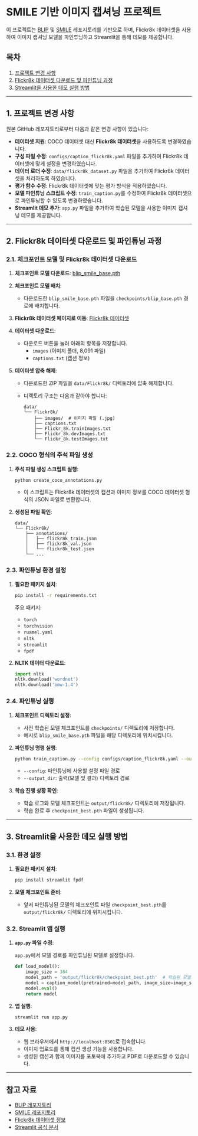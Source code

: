 # SMILE 기반 이미지 캡셔닝 프로젝트

이 프로젝트는 [BLIP](https://github.com/salesforce/BLIP) 및 [SMILE](https://github.com/yuezih/SMILE) 레포지토리를 기반으로 하며, Flickr8k 데이터셋을 사용하여 이미지 캡셔닝 모델을 파인튜닝하고 Streamlit을 통해 데모를 제공합니다.

## 목차

1. [프로젝트 변경 사항](#1-프로젝트-변경-사항)
2. [Flickr8k 데이터셋 다운로드 및 파인튜닝 과정](#2-flickr8k-데이터셋-다운로드-및-파인튜닝-과정)
3. [Streamlit을 사용한 데모 실행 방법](#3-streamlit을-사용한-데모-실행-방법)

---

## 1. 프로젝트 변경 사항

원본 GitHub 레포지토리로부터 다음과 같은 변경 사항이 있습니다:

- **데이터셋 지원**: COCO 데이터셋 대신 **Flickr8k 데이터셋**을 사용하도록 변경하였습니다.
- **구성 파일 수정**: `configs/caption_flickr8k.yaml` 파일을 추가하여 Flickr8k 데이터셋에 맞게 설정을 변경하였습니다.
- **데이터 로더 수정**: `data/flickr8k_dataset.py` 파일을 추가하여 Flickr8k 데이터셋을 처리하도록 하였습니다.
- **평가 함수 수정**: Flickr8k 데이터셋에 맞는 평가 방식을 적용하였습니다.
- **모델 파인튜닝 스크립트 수정**: `train_caption.py`를 수정하여 Flickr8k 데이터셋으로 파인튜닝할 수 있도록 변경하였습니다.
- **Streamlit 데모 추가**: `app.py` 파일을 추가하여 학습된 모델을 사용한 이미지 캡셔닝 데모를 제공합니다.

---

## 2. Flickr8k 데이터셋 다운로드 및 파인튜닝 과정

### 2.1. 체크포인트 모델 및 Flickr8k 데이터셋 다운로드

1. **체크포인트 모델 다운로드**: [blip_smile_base.pth](https://huggingface.co/spaces/yuezih/BLIP-SMILE/tree/main/model)
2. **체크포인트 모델 배치**:
   - 다운로드한 `blip_smile_base.pth` 파일을 `checkpoints/blip_base.pth` 경로에 배치합니다.
3. **Flickr8k 데이터셋 페이지로 이동**: [Flickr8k 데이터셋](https://www.kaggle.com/datasets/adityajn105/flickr8k)
4. **데이터셋 다운로드**:

   - 다운로드 버튼을 눌러 아래의 항목을 저장합니다.
     - `images` (이미지 폴더, 8,091 파일)
     - `captions.txt` (캡션 정보)

5. **데이터셋 압축 해제**:

   - 다운로드한 ZIP 파일을 `data/Flickr8k/` 디렉토리에 압축 해제합니다.
   - 디렉토리 구조는 다음과 같아야 합니다:

     ```
     data/
     └── Flickr8k/
         ├── images/  # 이미지 파일 (.jpg)
         ├── captions.txt
         ├── Flickr_8k.trainImages.txt
         ├── Flickr_8k.devImages.txt
         └── Flickr_8k.testImages.txt
     ```

### 2.2. COCO 형식의 주석 파일 생성

1. **주석 파일 생성 스크립트 실행**:

   ```bash
   python create_coco_annotations.py
   ```

   - 이 스크립트는 Flickr8k 데이터셋의 캡션과 이미지 정보를 COCO 데이터셋 형식의 JSON 파일로 변환합니다.

2. **생성된 파일 확인**:

   ```
   data/
   └── Flickr8k/
       ├── annotations/
       │   ├── flickr8k_train.json
       │   ├── flickr8k_val.json
       │   └── flickr8k_test.json
       └── ...
   ```

### 2.3. 파인튜닝 환경 설정

1. **필요한 패키지 설치**:

   ```bash
   pip install -r requirements.txt
   ```

   주요 패키지:

   - `torch`
   - `torchvision`
   - `ruamel.yaml`
   - `nltk`
   - `streamlit`
   - `fpdf`

2. **NLTK 데이터 다운로드**:

   ```python
   import nltk
   nltk.download('wordnet')
   nltk.download('omw-1.4')
   ```

### 2.4. 파인튜닝 실행

1. **체크포인트 디렉토리 설정**:

   - 사전 학습된 모델 체크포인트를 `checkpoints/` 디렉토리에 저장합니다.
   - 예시로 `blip_smile_base.pth` 파일을 해당 디렉토리에 위치시킵니다.

2. **파인튜닝 명령 실행**:

   ```bash
   python train_caption.py --config configs/caption_flickr8k.yaml --output_dir output/flickr8k
   ```

   - `--config`: 파인튜닝에 사용할 설정 파일 경로
   - `--output_dir`: 출력(모델 및 결과) 디렉토리 경로

3. **학습 진행 상황 확인**:
   - 학습 로그와 모델 체크포인트는 `output/flickr8k/` 디렉토리에 저장됩니다.
   - 학습 완료 후 `checkpoint_best.pth` 파일이 생성됩니다.

---

## 3. Streamlit을 사용한 데모 실행 방법

### 3.1. 환경 설정

1. **필요한 패키지 설치**:

   ```bash
   pip install streamlit fpdf
   ```

2. **모델 체크포인트 준비**:
   - 앞서 파인튜닝된 모델의 체크포인트 파일 `checkpoint_best.pth`를 `output/flickr8k/` 디렉토리에 위치시킵니다.

### 3.2. Streamlit 앱 실행

1. **`app.py` 파일 수정**:

   `app.py`에서 모델 경로를 파인튜닝된 모델로 설정합니다.

   ```python
   def load_model():
       image_size = 384
       model_path = 'output/flickr8k/checkpoint_best.pth'  # 학습된 모델의 경로
       model = caption_model(pretrained=model_path, image_size=image_size, vit='base')
       model.eval()
       return model
   ```

2. **앱 실행**:

   ```bash
   streamlit run app.py
   ```

3. **데모 사용**:
   - 웹 브라우저에서 `http://localhost:8501`로 접속합니다.
   - 이미지 업로드를 통해 캡션 생성 기능을 사용합니다.
   - 생성된 캡션과 함께 이미지를 포토북에 추가하고 PDF로 다운로드할 수 있습니다.

---

## 참고 자료

- [BLIP 레포지토리](https://github.com/salesforce/BLIP)
- [SMILE 레포지토리](https://github.com/yuezih/SMILE)
- [Flickr8k 데이터셋 정보](https://www.kaggle.com/datasets/adityajn105/flickr8k)
- [Streamlit 공식 문서](https://streamlit.io/)
